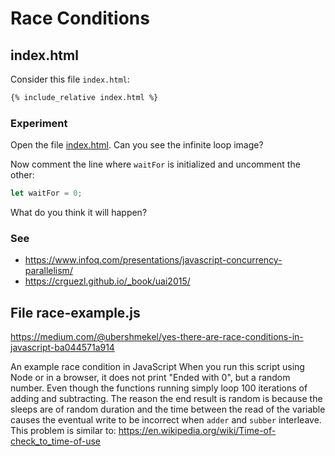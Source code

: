 # Race Conditions

## index.html

Consider this file `index.html`: 

```html
{% include_relative index.html %}
```

### Experiment

Open the file [index.html](index.html).
Can you see the infinite loop image?

Now  comment the line where `waitFor` is initialized and uncomment the other:

```js
let waitFor = 0;
```

What do you think it will happen?

### See 

* https://www.infoq.com/presentations/javascript-concurrency-parallelism/
* https://crguezl.github.io/_book/uai2015/

## File race-example.js

https://medium.com/@ubershmekel/yes-there-are-race-conditions-in-javascript-ba044571a914

An example race condition in JavaScript
When you run this script using Node or in a browser, it
does not print "Ended with 0", but a random number.
Even though the functions running
simply loop 100 iterations of adding and subtracting.
The reason the end result is random is because the
sleeps are of random duration and the time between the read
of the variable causes the eventual write to be incorrect
when `adder` and `subber` interleave.
This problem is similar to:
https://en.wikipedia.org/wiki/Time-of-check_to_time-of-use
